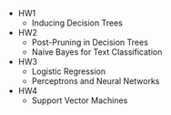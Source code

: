 - HW1
  - Inducing Decision Trees
- HW2
  - Post-Pruning in Decision Trees
  - Naive Bayes for Text Classification
- HW3
  - Logistic Regression
  - Perceptrons and Neural Networks
- HW4
  - Support Vector Machines